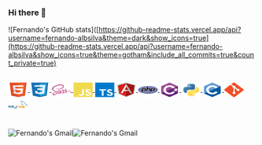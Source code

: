 ### Hi there 👋

  ![Fernando's GitHub stats]([https://github-readme-stats.vercel.app/api?username=fernando-albsilva&theme=dark&show_icons=true](https://github-readme-stats.vercel.app/api?username=fernando-albsilva&show_icons=true&theme=gotham&include_all_commits=true&count_private=true)
<!--     ![Fernando's GitHub stats](https://github-readme-stats.vercel.app/api?username=fernando-albsilva&count_private=true) -->
<div>

<!--   ![Anurag's GitHub stats](https://github-readme-stats.vercel.app/api?username=anuraghazra&count_private=true) -->
  <a href="https://github.com/fernando-albsilva">
<!--   <img height="200em" src="https://github-readme-stats.vercel.app/api?username=fernando-albsilva&show_icons=true&theme=gotham&include_all_commits=true&count_private=true"/>
  <img height="200em" src="https://github-readme-stats.vercel.app/api/top-langs/?username=fernando-albsilva&layout=compact&langs_count=12&theme=gotham"/> -->
<!--     [![fernando-albsilva's GitHub stats](https://github-readme-stats.vercel.app/api?username=fernando-albsilva)](https://github.com/fernando-albsilva/github-readme-stats) -->
<!--     ![fernando's GitHub stats](https://github-readme-stats.vercel.app/api?username=fernando-albsilva&show_icons=true&theme=transparent) -->
</div>
<div style="display: inline_block"><br>
  <img align="center" alt="Fernando-HTML" height="30" width="40" src="https://raw.githubusercontent.com/devicons/devicon/master/icons/html5/html5-original.svg">
  <img align="center" alt="Fernando-CSS" height="30" width="40" src="https://raw.githubusercontent.com/devicons/devicon/master/icons/css3/css3-original.svg">
  <img align="center" alt="Fernando-SASS" height="30" width="40" src="https://github.com/devicons/devicon/blob/master/icons/sass/sass-original.svg">
  <img align="center" alt="Fernando-Js" height="30" width="40" src="https://raw.githubusercontent.com/devicons/devicon/master/icons/javascript/javascript-plain.svg">
  <img align="center" alt="Fernando-Ts" height="30" width="40" src="https://raw.githubusercontent.com/devicons/devicon/master/icons/typescript/typescript-plain.svg">
  <img align="center" alt="Fernando-Angular" height="30" width="40" src="https://github.com/devicons/devicon/blob/master/icons/angularjs/angularjs-original.svg">
<!--   <img align="center" alt="Fernando-React" height="30" width="40" src="https://raw.githubusercontent.com/devicons/devicon/master/icons/react/react-original.svg"> -->
   <img align="center" alt="Fernando-Php" height="30" width="40" src="https://github.com/devicons/devicon/blob/master/icons/php/php-original.svg">
   <img align="center" alt="Fernando-Csharp" height="30" width="40" src="https://raw.githubusercontent.com/devicons/devicon/master/icons/csharp/csharp-original.svg">
  <img align="center" alt="Fernando-Python" height="30" width="40" src="https://raw.githubusercontent.com/devicons/devicon/master/icons/python/python-original.svg">
  <img align="center" alt="Fernando-C" height="30" width="40" src="https://github.com/devicons/devicon/blob/master/icons/c/c-original.svg">
  <img align="center" alt="Fernando-Git" height="30" width="40" src="https://github.com/devicons/devicon/blob/master/icons/git/git-original.svg">
    <img align="center" alt="Fernando-Mysql" height="30" width="40" src="https://github.com/devicons/devicon/blob/master/icons/mysql/mysql-original-wordmark.svg">
</div><br>  <br>
  <div>
    <a href="mailto:fernando.albsilva@gmail.com">
      <img align="left" alt="Fernando's Gmail" height="25px" src="https://img.shields.io/badge/-fernando.albsilva@gmail.com-263238?style=flat-     square&labelColor=263238&logo=gmail&logoColor=white&link=mailto:fernando.albsilva@gmail.com" />
    </a>
 <div>
     <div>
      <a href="https://agilitysoftware.com.br/" target="_blank">
        <img align="left" alt="Fernando's Gmail" height="25px" src="https://img.shields.io/static/v1?label=Web%20Site&message=Link&color=blue" />
      </a>
 <div>
   
  
<!--

 https://img.shields.io/static/v1?label=Web%20Site&message=Link&color=blue

**fernando-albsilva/fernando-albsilva** is a ✨ _special_ ✨ repository because its `README.md` (this file) appears on your GitHub profile.
https://github.com/devicons/devicon/blob/master/icons/mysql/mysql-original-wordmark.svg
https://github.com/devicons/devicon/blob/master/icons/git/git-original.svg
https://img.shields.io/badge/Angular-DD0031?style=for-the-badge&logo=angular&logoColor=white
https://github.com/devicons/devicon/blob/master/icons/sass/sass-original.svg
Here are some ideas to get you started:

- 🔭 I’m currently working on ...
- 🌱 I’m currently learning ...
- 👯 I’m looking to collaborate on ...
- 🤔 I’m looking for help with ...
- 💬 Ask me about ...
- 📫 How to reach me: ...
- 😄 Pronouns: ...
- ⚡ Fun fact: ...

   
   <a href="https://www.linkedin.com/in/fernando-albuquerque-65a980193/">
  <img align="left" alt="Fernando's LinkedIN" width="22px" src="https://raw.githubusercontent.com/peterthehan/peterthehan/master/assets/linkedin.svg" />
</a>

-->
